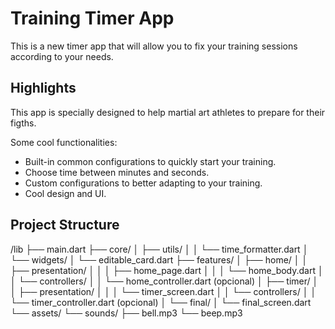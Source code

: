 # Training Timer App

This is a new timer app that will allow you to fix your training sessions according to your needs.

## Highlights

This app is specially designed to help martial art athletes to prepare for their figths.

Some cool functionalities:
* Built-in common configurations to quickly start your training.
* Choose time between minutes and seconds.
* Custom configurations to better adapting to your training.
* Cool design and UI.

## Project Structure
/lib
├── main.dart
├── core/
│   ├── utils/
│   │   └── time_formatter.dart
│   └── widgets/
│       └── editable_card.dart
├── features/
│   ├── home/
│   │   ├── presentation/
│   │   │   ├── home_page.dart
│   │   │   └── home_body.dart
│   │   └── controllers/
│   │       └── home_controller.dart (opcional)
│   ├── timer/
│   │   ├── presentation/
│   │   │   └── timer_screen.dart
│   │   └── controllers/
│   │       └── timer_controller.dart (opcional)
│   └── final/
│       └── final_screen.dart
└── assets/
└── sounds/
├── bell.mp3
└── beep.mp3
